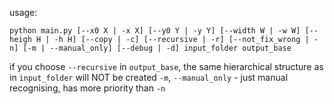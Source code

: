 usage:
```
python main.py [--x0 X | -x X] [--y0 Y | -y Y] [--width W | -w W] [--heigh H | -h H] [--copy | -c] [--recursive | -r] [--not_fix_wrong | -n] [-m | --manual_only] [--debug | -d] input_folder output_base
```
if you choose `--recursive` in `output_base`, the same hierarchical structure as in `input_folder` will NOT be created
`-m`, `--manual_only` - just manual recognising, has more priority than `-n`